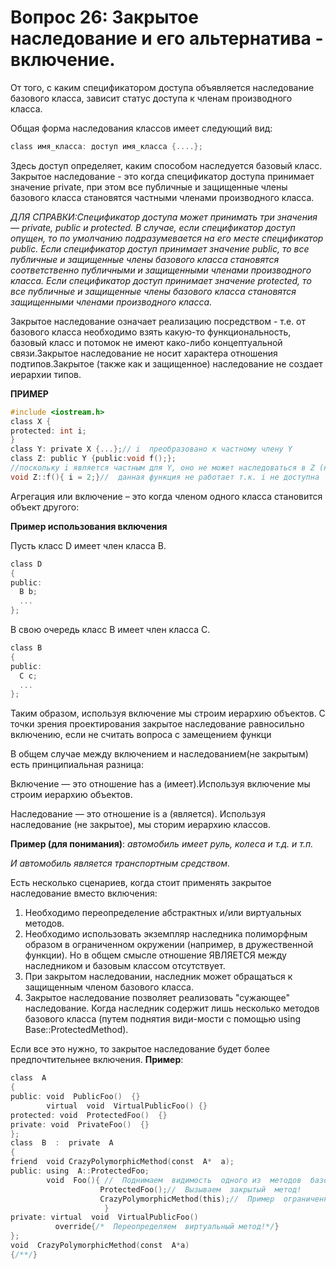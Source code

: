 **Вопрос 26: Закрытое наследование и его альтернатива - включение.**
====================================================================

От того, с каким спецификатором доступа объявляется наследование базового класса, зависит статус доступа к членам производного класса. 

Общая форма наследования классов имеет следующий вид:

```c
class имя_класса: доступ имя_класса {....};
```
Здесь доступ определяет, каким способом наследуется базовый класс. Закрытое наследование - это когда спецификатор доступа принимает значение private, при этом все публичные и защищенные члены базового класса становятся частными членами производного класса.

*ДЛЯ СПРАВКИ:Спецификатор доступа может принимать три значения — private, public и protected. В случае, если спецификатор доступ опущен, то по умолчанию подразумевается на его месте спецификатор public. Если спецификатор доступ принимает значение public, то все публичные и защищенные члены базового класса становятся соответственно публичными и защищенными членами производного класса.  Если спецификатор доступ принимает значение protected, то все публичные и защищенные члены базового класса становятся защищенными членами производного класса.*

Закрытое наследование означает реализацию посредством - т.е. от базового класса необходимо взять какую-то функциональность, базовый класс и потомок не имеют како-либо концептуальной связи.Закрытое наследование не носит характера отношения подтипов.Закрытое (также как и защищенное) наследование не создает иерархии типов.

**ПРИМЕР**
```c
#include <iostream.h>
class X {
protected: int i;
}
class Y: private X {...};// i  преобразовано к частному члену Y
class Z: public Y {public:void f();};
//поскольку i является частным для Y, оно не может наследоваться в Z (не создается иерархии объектов)
void Z::f(){ i = 2;}//  данная функция не работает т.к. i не доступна
```
Агрегация или включение – это когда членом одного класса становится объект другого:

**Пример использования включения** 

Пусть класс D имеет член класса B.

```c
class D
{
public:
  B b;
  ...
};
```
В свою очередь класс B имеет член класса C.
```c
class В
{
public:
  С с;
  ...
};
```
Таким образом, используя включение мы строим иерархию объектов.
С точки зрения проектирования закрытое наследование равносильно включению, если не считать вопроса с замещением функци

В общем случае между включением и наследованием(не закрытым) есть принципиальная разница:

Включение — это отношение has a (имеет).Используя включение мы строим иерархию объектов.

Наследование — это отношение is a (является). Используя наследование (не закрытое), мы сторим иерархию классов.

**Пример (для понимания)**:
*автомобиль имеет руль, колеса и т.д. и т.п.*

*И автомобиль является транспортным средством.*

Есть несколько сценариев, когда стоит применять закрытое наследование вместо включения:

1. Необходимо переопределение абстрактных и/или виртуальных методов.
2. Необходимо использовать экземпляр наследника полиморфным образом в ограниченном окружении (например, в дружественной функции). Но в общем смысле отношение ЯВЛЯЕТСЯ между наследником и базовым классом отсутствует.
3. При закрытом наследовании, наследник может обращаться к защищенным членом базового класса.
4. Закрытое наследование позволяет реализовать "сужающее" наследование. Когда наследник содержит лишь несколько методов базового класса (путем поднятия види-мости с помощью using Base::ProtectedMethod).

Если все это нужно, то закрытое наследование будет более предпочтительнее включения.
**Пример**:

```c
class  A
{
public: void  PublicFoo()  {}
        virtual  void  VirtualPublicFoo() {}
protected: void  ProtectedFoo()  {}
private: void  PrivateFoo()  {}
};
class  B  :  private  A
{
friend  void CrazyPolymorphicMethod(const  A*  a);
public: using  A::ProtectedFoo;
        void  Foo(){ //  Поднимаем  видимость  одного из  методов  базового  класса
                    ProtectedFoo();//  Вызываем  закрытый  метод!
                    CrazyPolymorphicMethod(this);//  Пример  ограниченного полиморфизма
                     }
private: virtual  void  VirtualPublicFoo()
          override{/*  Переопределяем  виртуальный метод!*/}
};
void  CrazyPolymorphicMethod(const  A*a)
{/**/}
